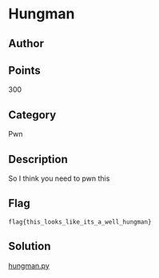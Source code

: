 # Hungman
## Author

## Points
300
## Category
Pwn
## Description
So I think you need to pwn this
## Flag
`flag{this_looks_like_its_a_well_hungman}`
## Solution
[hungman.py](hungman.py)